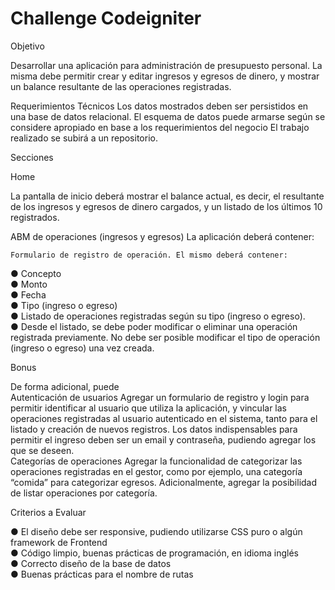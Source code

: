 # Challenge Codeigniter


 
 
Objetivo 
 
 
Desarrollar una aplicación para administración de presupuesto personal. La misma debe permitir crear y editar ingresos y egresos de dinero, y mostrar un balance resultante de las operaciones registradas. 
 
Requerimientos Técnicos 
Los datos mostrados deben ser persistidos en una base de datos relacional. El esquema de datos puede armarse según se considere apropiado en base a los requerimientos del negocio 
El trabajo realizado se subirá a un repositorio. 
 
Secciones 
 
Home 
 
La pantalla de inicio deberá mostrar el balance actual, es decir, el resultante de los ingresos y egresos de dinero cargados, y un listado de los últimos 10 registrados. 
 
ABM de operaciones (ingresos y egresos) 
La aplicación deberá contener: 
 
	Formulario de registro de operación. El mismo deberá contener: 
● Concepto  <br>
● Monto <br>
● Fecha <br>
● Tipo (ingreso o egreso) <br>
●	Listado de operaciones registradas según su tipo (ingreso o egreso). <br>
●	Desde el listado, se debe poder modificar o eliminar una operación registrada previamente. No debe ser posible modificar el tipo de operación (ingreso o egreso) una vez creada. <br>
 
Bonus 
 
De forma adicional, puede  
Autenticación de usuarios 
Agregar un formulario de registro y login para permitir identificar al usuario que utiliza la aplicación, y vincular las operaciones registradas al usuario autenticado en el sistema, tanto para el listado y creación de nuevos registros. Los datos indispensables para permitir el ingreso deben ser un email y contraseña, pudiendo agregar los que se deseen.  
Categorías de operaciones 
Agregar la funcionalidad de categorizar las operaciones registradas en el gestor, como por ejemplo, una categoría “comida” para categorizar egresos. Adicionalmente, agregar la posibilidad de listar operaciones por categoría. 
 
 
 
Criterios a Evaluar 
 
●	El diseño debe ser responsive, pudiendo utilizarse CSS puro o algún framework de Frontend <br>
●	Código limpio, buenas prácticas de programación, en idioma inglés <br>
●	Correcto diseño de la base de datos <br>
●	Buenas prácticas para el nombre de rutas<br> 
